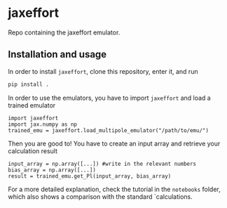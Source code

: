 # jaxeffort


Repo containing the jaxeffort emulator.

## Installation and usage

In order to install `jaxeffort`, clone this repository, enter it, and run

```bash
pip install .
```

In order to use the emulators, you have to import `jaxeffort` and load a trained emulator

```python3
import jaxeffort
import jax.numpy as np
trained_emu = jaxeffort.load_multipole_emulator("/path/to/emu/")
```
Then you are good to! You have to create an input array and retrieve your calculation result

```python3
input_array = np.array([...]) #write in the relevant numbers
bias_array = np.array([...])
result = trained_emu.get_Pl(input_array, bias_array)
```

For a more detailed explanation, check the tutorial in the `notebooks` folder, which also shows a comparison with the standard `calculations.
